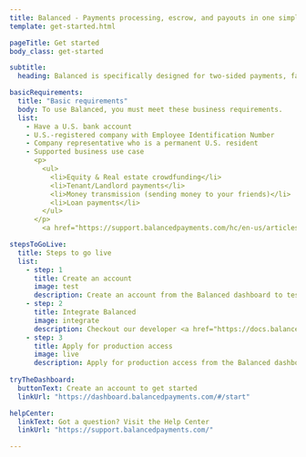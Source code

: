 ```yaml
---
title: Balanced - Payments processing, escrow, and payouts in one simple API | Get started
template: get-started.html

pageTitle: Get started
body_class: get-started

subtitle:
  heading: Balanced is specifically designed for two-sided payments, facilitating transactions between buyers and sellers, niche marketplaces, and crowdfunding platforms.

basicRequirements:
  title: "Basic requirements"
  body: To use Balanced, you must meet these business requirements.
  list:
    - Have a U.S. bank account
    - U.S.-registered company with Employee Identification Number
    - Company representative who is a permanent U.S. resident
    - Supported business use case
      <p>
        <ul>
          <li>Equity & Real estate crowdfunding</li>
          <li>Tenant/Landlord payments</li>
          <li>Money transmission (sending money to your friends)</li>
          <li>Loan payments</li>
        </ul>
      </p>
        <a href="https://support.balancedpayments.com/hc/en-us/articles/201863174-What-businesses-are-prohibited-from-using-Balanced-" target="_blank">Review the full list</a>

stepsToGoLive:
  title: Steps to go live
  list:
    - step: 1
      title: Create an account
      image: test
      description: Create an account from the Balanced dashboard to test our platform.
    - step: 2
      title: Integrate Balanced
      image: integrate
      description: Checkout our developer <a href="https://docs.balancedpayments.com/" target="_blank">documentation</a> and <a href="https://docs.balancedpayments.com/1.1/guides/quickstart/" target="_blank">quick start guides</a> for integration guides.
    - step: 3
      title: Apply for production access
      image: live
      description: Apply for production access from the Balanced dashboard. We&#8217ll review your information and inform you of your approval status within 2 business days.
    
tryTheDashboard:
  buttonText: Create an account to get started
  linkUrl: "https://dashboard.balancedpayments.com/#/start"

helpCenter:
  linkText: Got a question? Visit the Help Center
  linkUrl: "https://support.balancedpayments.com/"

---
```

